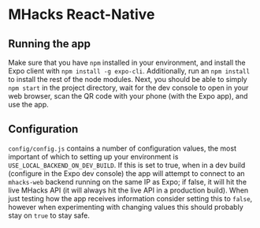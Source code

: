 # MHacks React-Native

## Running the app

Make sure that you have `npm` installed in your environment, and install the Expo client with `npm install -g expo-cli`. Additionally, run an `npm install` to install the rest of the node modules. Next, you should be able to simply `npm start` in the project directory, wait for the dev console to open in your web browser, scan the QR code with your phone (with the Expo app), and use the app.

## Configuration
`config/config.js` contains a number of configuration values, the most important of which to setting up your environment is `USE_LOCAL_BACKEND_ON_DEV_BUILD`. If this is set to true, when in a dev build (configure in the Expo dev console) the app will attempt to connect to an `mhacks-web` backend running on the same IP as Expo; if false, it will hit the live MHacks API (it will always hit the live API in a production build). When just testing how the app receives information consider setting this to `false`, however when experimenting with changing values this should probably stay on `true` to stay safe.
